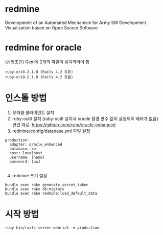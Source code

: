 # redmine
Development of an Automated Mechanism for Army SW Development Visualization based on Open Source Software

# redmine for oracle
(선행조건) Gem에 2개의 파일이 설치되어야 함
<pre><code>ruby-oci8-2.1.8 (Rails 4.2 호환)
ruby-oci8-2.1.8 (Rails 4.2 호환)
</code></pre>

# 인스톨 방법
1. 오라클 클라이언트 설치
2. ruby-oci8 설치 (ruby-oci8 설치시 oracle 환경 변수 값이 설정되어 에러가 없음)
관련 자료: https://github.com/rsim/oracle-enhanced
3. redmine/config/database.yml 파일 설정
<pre><code>production:
  adapter: oracle_enhanced
  database: xe
  host: localhost
  username: [name]
  password: [pw]
  </code></pre>
4. redmine 초기 설정
<pre><code>bundle exec rake generate_secret_token
bundle exec rake db:migrate
bundle exec rake redmine:load_default_data
</code></pre>

# 시작 방법
<pre><code>ruby bin/rails server webrick -e production
</code></pre>
